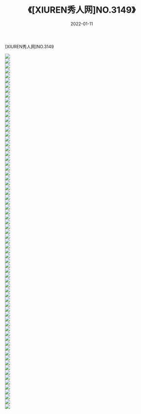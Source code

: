 ﻿---
layout: post
title:  《[XIUREN秀人网]NO.3149》
date:   2022-01-11
img: http://pic.660000.xyz/1:/秀人网/秀人网第04部分/[XIUREN秀人网]NO.3149/000.jpg
categories: [美女, 清纯, 唯美]
---

[XIUREN秀人网]NO.3149

 ![](http://pic.660000.xyz/1:/秀人网/秀人网第04部分/[XIUREN秀人网]NO.3149/001.jpg) <br>![](http://pic.660000.xyz/1:/秀人网/秀人网第04部分/[XIUREN秀人网]NO.3149/002.jpg) <br>![](http://pic.660000.xyz/1:/秀人网/秀人网第04部分/[XIUREN秀人网]NO.3149/003.jpg) <br>![](http://pic.660000.xyz/1:/秀人网/秀人网第04部分/[XIUREN秀人网]NO.3149/004.jpg) <br>![](http://pic.660000.xyz/1:/秀人网/秀人网第04部分/[XIUREN秀人网]NO.3149/005.jpg) <br>![](http://pic.660000.xyz/1:/秀人网/秀人网第04部分/[XIUREN秀人网]NO.3149/006.jpg) <br>![](http://pic.660000.xyz/1:/秀人网/秀人网第04部分/[XIUREN秀人网]NO.3149/007.jpg) <br>![](http://pic.660000.xyz/1:/秀人网/秀人网第04部分/[XIUREN秀人网]NO.3149/008.jpg) <br>![](http://pic.660000.xyz/1:/秀人网/秀人网第04部分/[XIUREN秀人网]NO.3149/009.jpg) <br>![](http://pic.660000.xyz/1:/秀人网/秀人网第04部分/[XIUREN秀人网]NO.3149/010.jpg) <br>![](http://pic.660000.xyz/1:/秀人网/秀人网第04部分/[XIUREN秀人网]NO.3149/011.jpg) <br>![](http://pic.660000.xyz/1:/秀人网/秀人网第04部分/[XIUREN秀人网]NO.3149/012.jpg) <br>![](http://pic.660000.xyz/1:/秀人网/秀人网第04部分/[XIUREN秀人网]NO.3149/013.jpg) <br>![](http://pic.660000.xyz/1:/秀人网/秀人网第04部分/[XIUREN秀人网]NO.3149/014.jpg) <br>![](http://pic.660000.xyz/1:/秀人网/秀人网第04部分/[XIUREN秀人网]NO.3149/015.jpg) <br>![](http://pic.660000.xyz/1:/秀人网/秀人网第04部分/[XIUREN秀人网]NO.3149/016.jpg) <br>![](http://pic.660000.xyz/1:/秀人网/秀人网第04部分/[XIUREN秀人网]NO.3149/017.jpg) <br>![](http://pic.660000.xyz/1:/秀人网/秀人网第04部分/[XIUREN秀人网]NO.3149/018.jpg) <br>![](http://pic.660000.xyz/1:/秀人网/秀人网第04部分/[XIUREN秀人网]NO.3149/019.jpg) <br>![](http://pic.660000.xyz/1:/秀人网/秀人网第04部分/[XIUREN秀人网]NO.3149/020.jpg) <br>![](http://pic.660000.xyz/1:/秀人网/秀人网第04部分/[XIUREN秀人网]NO.3149/021.jpg) <br>![](http://pic.660000.xyz/1:/秀人网/秀人网第04部分/[XIUREN秀人网]NO.3149/022.jpg) <br>![](http://pic.660000.xyz/1:/秀人网/秀人网第04部分/[XIUREN秀人网]NO.3149/023.jpg) <br>![](http://pic.660000.xyz/1:/秀人网/秀人网第04部分/[XIUREN秀人网]NO.3149/024.jpg) <br>![](http://pic.660000.xyz/1:/秀人网/秀人网第04部分/[XIUREN秀人网]NO.3149/025.jpg) <br>![](http://pic.660000.xyz/1:/秀人网/秀人网第04部分/[XIUREN秀人网]NO.3149/026.jpg) <br>![](http://pic.660000.xyz/1:/秀人网/秀人网第04部分/[XIUREN秀人网]NO.3149/027.jpg) <br>![](http://pic.660000.xyz/1:/秀人网/秀人网第04部分/[XIUREN秀人网]NO.3149/028.jpg) <br>![](http://pic.660000.xyz/1:/秀人网/秀人网第04部分/[XIUREN秀人网]NO.3149/029.jpg) <br>![](http://pic.660000.xyz/1:/秀人网/秀人网第04部分/[XIUREN秀人网]NO.3149/030.jpg) <br>![](http://pic.660000.xyz/1:/秀人网/秀人网第04部分/[XIUREN秀人网]NO.3149/031.jpg) <br>![](http://pic.660000.xyz/1:/秀人网/秀人网第04部分/[XIUREN秀人网]NO.3149/032.jpg) <br>![](http://pic.660000.xyz/1:/秀人网/秀人网第04部分/[XIUREN秀人网]NO.3149/033.jpg) <br>![](http://pic.660000.xyz/1:/秀人网/秀人网第04部分/[XIUREN秀人网]NO.3149/034.jpg) <br>![](http://pic.660000.xyz/1:/秀人网/秀人网第04部分/[XIUREN秀人网]NO.3149/035.jpg) <br>![](http://pic.660000.xyz/1:/秀人网/秀人网第04部分/[XIUREN秀人网]NO.3149/036.jpg) <br>![](http://pic.660000.xyz/1:/秀人网/秀人网第04部分/[XIUREN秀人网]NO.3149/037.jpg) <br>![](http://pic.660000.xyz/1:/秀人网/秀人网第04部分/[XIUREN秀人网]NO.3149/038.jpg) <br>![](http://pic.660000.xyz/1:/秀人网/秀人网第04部分/[XIUREN秀人网]NO.3149/039.jpg) <br>![](http://pic.660000.xyz/1:/秀人网/秀人网第04部分/[XIUREN秀人网]NO.3149/040.jpg) <br>![](http://pic.660000.xyz/1:/秀人网/秀人网第04部分/[XIUREN秀人网]NO.3149/041.jpg) <br>![](http://pic.660000.xyz/1:/秀人网/秀人网第04部分/[XIUREN秀人网]NO.3149/042.jpg) <br>![](http://pic.660000.xyz/1:/秀人网/秀人网第04部分/[XIUREN秀人网]NO.3149/043.jpg) <br>![](http://pic.660000.xyz/1:/秀人网/秀人网第04部分/[XIUREN秀人网]NO.3149/044.jpg) <br>![](http://pic.660000.xyz/1:/秀人网/秀人网第04部分/[XIUREN秀人网]NO.3149/045.jpg) <br>![](http://pic.660000.xyz/1:/秀人网/秀人网第04部分/[XIUREN秀人网]NO.3149/046.jpg) <br>![](http://pic.660000.xyz/1:/秀人网/秀人网第04部分/[XIUREN秀人网]NO.3149/047.jpg) <br>![](http://pic.660000.xyz/1:/秀人网/秀人网第04部分/[XIUREN秀人网]NO.3149/048.jpg) <br>![](http://pic.660000.xyz/1:/秀人网/秀人网第04部分/[XIUREN秀人网]NO.3149/049.jpg) <br>![](http://pic.660000.xyz/1:/秀人网/秀人网第04部分/[XIUREN秀人网]NO.3149/050.jpg) <br>![](http://pic.660000.xyz/1:/秀人网/秀人网第04部分/[XIUREN秀人网]NO.3149/051.jpg) <br>![](http://pic.660000.xyz/1:/秀人网/秀人网第04部分/[XIUREN秀人网]NO.3149/052.jpg) <br>![](http://pic.660000.xyz/1:/秀人网/秀人网第04部分/[XIUREN秀人网]NO.3149/053.jpg) <br>![](http://pic.660000.xyz/1:/秀人网/秀人网第04部分/[XIUREN秀人网]NO.3149/054.jpg) <br>![](http://pic.660000.xyz/1:/秀人网/秀人网第04部分/[XIUREN秀人网]NO.3149/055.jpg) <br>![](http://pic.660000.xyz/1:/秀人网/秀人网第04部分/[XIUREN秀人网]NO.3149/056.jpg) <br>![](http://pic.660000.xyz/1:/秀人网/秀人网第04部分/[XIUREN秀人网]NO.3149/057.jpg) <br>![](http://pic.660000.xyz/1:/秀人网/秀人网第04部分/[XIUREN秀人网]NO.3149/058.jpg) <br>![](http://pic.660000.xyz/1:/秀人网/秀人网第04部分/[XIUREN秀人网]NO.3149/059.jpg) <br>![](http://pic.660000.xyz/1:/秀人网/秀人网第04部分/[XIUREN秀人网]NO.3149/060.jpg) <br>![](http://pic.660000.xyz/1:/秀人网/秀人网第04部分/[XIUREN秀人网]NO.3149/061.jpg) <br>![](http://pic.660000.xyz/1:/秀人网/秀人网第04部分/[XIUREN秀人网]NO.3149/062.jpg) <br>![](http://pic.660000.xyz/1:/秀人网/秀人网第04部分/[XIUREN秀人网]NO.3149/063.jpg) <br>![](http://pic.660000.xyz/1:/秀人网/秀人网第04部分/[XIUREN秀人网]NO.3149/064.jpg) <br>![](http://pic.660000.xyz/1:/秀人网/秀人网第04部分/[XIUREN秀人网]NO.3149/065.jpg) <br>![](http://pic.660000.xyz/1:/秀人网/秀人网第04部分/[XIUREN秀人网]NO.3149/066.jpg) <br>![](http://pic.660000.xyz/1:/秀人网/秀人网第04部分/[XIUREN秀人网]NO.3149/067.jpg) <br>![](http://pic.660000.xyz/1:/秀人网/秀人网第04部分/[XIUREN秀人网]NO.3149/068.jpg) <br>![](http://pic.660000.xyz/1:/秀人网/秀人网第04部分/[XIUREN秀人网]NO.3149/069.jpg) <br>![](http://pic.660000.xyz/1:/秀人网/秀人网第04部分/[XIUREN秀人网]NO.3149/070.jpg) <br>![](http://pic.660000.xyz/1:/秀人网/秀人网第04部分/[XIUREN秀人网]NO.3149/071.jpg) <br>![](http://pic.660000.xyz/1:/秀人网/秀人网第04部分/[XIUREN秀人网]NO.3149/072.jpg) <br>![](http://pic.660000.xyz/1:/秀人网/秀人网第04部分/[XIUREN秀人网]NO.3149/073.jpg) <br>